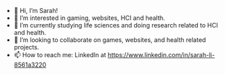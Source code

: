 - 👋 Hi, I’m Sarah!
- 👀 I’m interested in gaming, websites, HCI and health.
- 🌱 I’m currently studying life sciences and doing research related to HCI and health.
- 💞️ I’m looking to collaborate on games, websites, and health related projects.
- 📫 How to reach me: LinkedIn at https://www.linkedin.com/in/sarah-li-8561a3220

<!---
aesthetiwannabe/aesthetiwannabe is a ✨ special ✨ repository because its `README.md` (this file) appears on your GitHub profile.
You can click the Preview link to take a look at your changes.
--->
